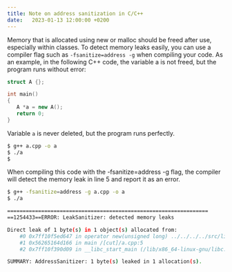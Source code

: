 ```yaml
---
title: Note on address sanitization in C/C++
date:   2023-01-13 12:00:00 +0200
---
```


Memory that is allocated using new or malloc should be freed after use, especially within classes. To detect memory leaks easily, you can use a compiler flag such as `-fsanitize=address -g` when compiling your code. As an example, in the following C++ code, the variable a is not freed, but the program runs without error:

```cpp
struct A {};

int main()
{
   A *a = new A();
   return 0;
}
```

Variable `a` is never deleted, but the program runs perfectly.

```bash
$ g++ a.cpp -o a
$ ./a
$
```

When compiling this code with the -fsanitize=address -g flag, the compiler will detect the memory leak in line 5 and report it as an error.

```bash
$ g++ -fsanitize=address -g a.cpp -o a
$ ./a

=================================================================
==1254433==ERROR: LeakSanitizer: detected memory leaks

Direct leak of 1 byte(s) in 1 object(s) allocated from:
    #0 0x7ff10f5ed647 in operator new(unsigned long) ../../../../src/libsanitizer/asan/asan_new_delete.cpp:99
    #1 0x56265164d166 in main /[cut]/a.cpp:5
    #2 0x7ff10f390d09 in __libc_start_main (/lib/x86_64-linux-gnu/libc.so.6+0x23d09)

SUMMARY: AddressSanitizer: 1 byte(s) leaked in 1 allocation(s).
```


